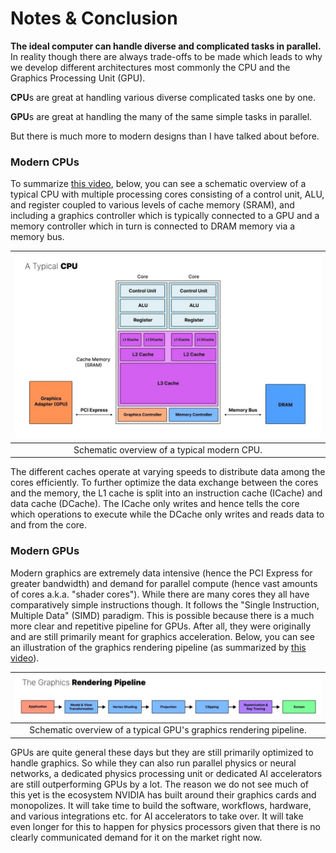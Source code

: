 # Notes & Conclusion

**The ideal computer can handle diverse and complicated tasks in parallel.**
In reality though there are always trade-offs to be made which leads to why we develop different architectures most commonly the CPU and the Graphics Processing Unit (GPU).

**CPU**s are great at handling various diverse complicated tasks one by one.

**GPU**s are great at handling the many of the same simple tasks in parallel.

But there is much more to modern designs than I have talked about before.

### Modern CPUs
To summarize [this video](https://www.youtube.com/watch?v=_I8CLQazom0&list=PLTd6ceoshprfg23JMtwGysCm4tlc0I1ou), below, you can see a schematic overview of a typical CPU with multiple processing cores consisting of a control unit, ALU, and register coupled to various levels of cache memory (SRAM), and including a graphics controller which is typically connected to a GPU and a memory controller which in turn is connected to DRAM memory via a memory bus.

|![](typical_CPU_layout.jpg)|
| :-: |
|Schematic overview of a typical modern CPU.|

The different caches operate at varying speeds to distribute data among the cores efficiently. To further optimize the data exchange between the cores and the memory, the L1 cache is split into an instruction cache (ICache) and data cache (DCache). The ICache only writes and hence tells the core which operations to execute while the DCache only writes and reads data to and from the core.

### Modern GPUs
Modern graphics are extremely data intensive (hence the PCI Express for greater bandwidth) and demand for parallel compute (hence vast amounts of cores a.k.a. "shader cores"). While there are many cores they all have comparatively simple instructions though. It follows the "Single Instruction, Multiple Data" (SIMD) paradigm. This is possible because there is a much more clear and repetitive pipeline for GPUs. After all, they were originally and are still primarily meant for graphics acceleration. Below, you can see an illustration of the graphics rendering pipeline (as summarized by [this video](https://www.youtube.com/watch?v=bZdxcHEM-uc)).

|![](graphics_processing_pipeline.jpg)|
| :-: |
|Schematic overview of a typical GPU's graphics rendering pipeline.|


GPUs are quite general these days but they are still primarily optimized to handle graphics. So while they can also run parallel physics or neural networks, a dedicated physics processing unit or dedicated AI accelerators are still outperforming GPUs by a lot. The reason we do not see much of this yet is the ecosystem NVIDIA has built around their graphics cards and monopolizes. It will take time to build the software, workflows, hardware, and various integrations etc. for AI accelerators to take over. It will take even longer for this to happen for physics processors given that there is no clearly communicated demand for it on the market right now.

<!--
## Graphics Acceleration
NVIDIA likes to make people believe that their GPUs are General Processing Units rather Graphics Processing Units but it is no understatement to say that there goes in a lot to accelerate graphics which is far from optimal for accelerating anything else. 

The primary advantage of GPUs is the parallelism not the specialized processing elements.

At its heart, GPUs consist of a Graphics and Compute Array (GCA) a.k.a. the 3D engine which includes specialized Pixel and Vertex shaders aka CUDA cores, Texture Mapping Units (TMUs), Render Output Units (ROPs), L2 cache, Geometry processors, and more...

## Embarassingly Parallel Problems

## Cryptography

## Physics
A previous commercial physics processing unit only meant to accelerate game physics similar to how graphics processing units originally meant to accelerate and hence improve game graphics. But game physics is a typically a relatively minor contributor to the game experience which is why this capability was quickly integrated within graphics processing units as well making PPUs obsolete.

For reviving PPUs in the future, a more viable approach may be to develop PPUs for high-performance computing for scientific applications rather than gaming.

## Artificial Intelligence

-->

<!--## Future Ideas-->
<!--
Since there are so many other people who have already done quite similar projects, I do not plan to continue much further here. Still, general topics for future work may include:
### Software
+ Virtual Machine
+ High-Level Language
+ Compiler
+ Operating System
+ Running Doom?
+ Hardware emulator.
+ Compiler to code and run games on it in C or Python?
### Hardware
+ .gds Layout
+ TinyTapeout
+ FPGA tests
+ High resolution graphics to emulate a really cool retro game
  + Flappy Bird!
  + Fluid Simulation?
+ Assemble the computer on breadboards or PCB (provide files). 
-->